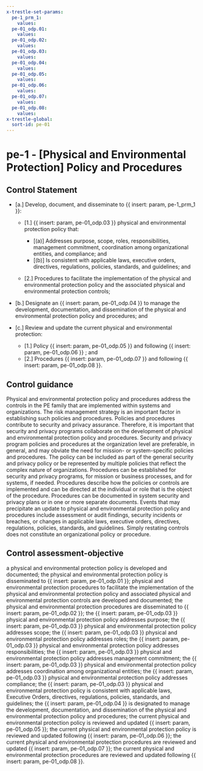 ```yaml
---
x-trestle-set-params:
  pe-1_prm_1:
    values:
  pe-01_odp.01:
    values:
  pe-01_odp.02:
    values:
  pe-01_odp.03:
    values:
  pe-01_odp.04:
    values:
  pe-01_odp.05:
    values:
  pe-01_odp.06:
    values:
  pe-01_odp.07:
    values:
  pe-01_odp.08:
    values:
x-trestle-global:
  sort-id: pe-01
---
```


# pe-1 - \[Physical and Environmental Protection\] Policy and Procedures

## Control Statement

- \[a.\] Develop, document, and disseminate to {{ insert: param, pe-1_prm_1 }}:

  - \[1.\] {{ insert: param, pe-01_odp.03 }} physical and environmental protection policy that:

    - \[(a)\] Addresses purpose, scope, roles, responsibilities, management commitment, coordination among organizational entities, and compliance; and
    - \[(b)\] Is consistent with applicable laws, executive orders, directives, regulations, policies, standards, and guidelines; and

  - \[2.\] Procedures to facilitate the implementation of the physical and environmental protection policy and the associated physical and environmental protection controls;

- \[b.\] Designate an {{ insert: param, pe-01_odp.04 }} to manage the development, documentation, and dissemination of the physical and environmental protection policy and procedures; and

- \[c.\] Review and update the current physical and environmental protection:

  - \[1.\] Policy {{ insert: param, pe-01_odp.05 }} and following {{ insert: param, pe-01_odp.06 }} ; and
  - \[2.\] Procedures {{ insert: param, pe-01_odp.07 }} and following {{ insert: param, pe-01_odp.08 }}.

## Control guidance

Physical and environmental protection policy and procedures address the controls in the PE family that are implemented within systems and organizations. The risk management strategy is an important factor in establishing such policies and procedures. Policies and procedures contribute to security and privacy assurance. Therefore, it is important that security and privacy programs collaborate on the development of physical and environmental protection policy and procedures. Security and privacy program policies and procedures at the organization level are preferable, in general, and may obviate the need for mission- or system-specific policies and procedures. The policy can be included as part of the general security and privacy policy or be represented by multiple policies that reflect the complex nature of organizations. Procedures can be established for security and privacy programs, for mission or business processes, and for systems, if needed. Procedures describe how the policies or controls are implemented and can be directed at the individual or role that is the object of the procedure. Procedures can be documented in system security and privacy plans or in one or more separate documents. Events that may precipitate an update to physical and environmental protection policy and procedures include assessment or audit findings, security incidents or breaches, or changes in applicable laws, executive orders, directives, regulations, policies, standards, and guidelines. Simply restating controls does not constitute an organizational policy or procedure.

## Control assessment-objective

a physical and environmental protection policy is developed and documented;
the physical and environmental protection policy is disseminated to {{ insert: param, pe-01_odp.01 }};
physical and environmental protection procedures to facilitate the implementation of the physical and environmental protection policy and associated physical and environmental protection controls are developed and documented;
the physical and environmental protection procedures are disseminated to {{ insert: param, pe-01_odp.02 }};
the {{ insert: param, pe-01_odp.03 }} physical and environmental protection policy addresses purpose;
the {{ insert: param, pe-01_odp.03 }} physical and environmental protection policy addresses scope;
the {{ insert: param, pe-01_odp.03 }} physical and environmental protection policy addresses roles;
the {{ insert: param, pe-01_odp.03 }} physical and environmental protection policy addresses responsibilities;
the {{ insert: param, pe-01_odp.03 }} physical and environmental protection policy addresses management commitment;
the {{ insert: param, pe-01_odp.03 }} physical and environmental protection policy addresses coordination among organizational entities;
the {{ insert: param, pe-01_odp.03 }} physical and environmental protection policy addresses compliance;
the {{ insert: param, pe-01_odp.03 }} physical and environmental protection policy is consistent with applicable laws, Executive Orders, directives, regulations, policies, standards, and guidelines;
the {{ insert: param, pe-01_odp.04 }} is designated to manage the development, documentation, and dissemination of the physical and environmental protection policy and procedures;
the current physical and environmental protection policy is reviewed and updated {{ insert: param, pe-01_odp.05 }};
the current physical and environmental protection policy is reviewed and updated following {{ insert: param, pe-01_odp.06 }};
the current physical and environmental protection procedures are reviewed and updated {{ insert: param, pe-01_odp.07 }};
the current physical and environmental protection procedures are reviewed and updated following {{ insert: param, pe-01_odp.08 }}.
